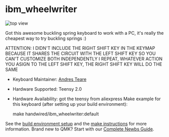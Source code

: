 # ibm_wheelwriter

![top view](https://i.imgur.com/jwYI2qxh.jpg)


Got this awesome buckling spring keyboard to work with a PC, it's really the cheapest way to try buckling springs :)

ATTENTION: I DIDN'T INCLUDE THE RIGHT SHIFT KEY IN THE KEYMAP BECAUSE IT SHARES THE CIRCUIT WITH THE LEFT SHIFT KEY SO YOU CAN'T CUSTOMIZE BOTH INDEPENDENTLY
I REPEAT, WHATEVER ACTION YOU ASIGN TO THE LEFT SHIFT KEY, THE RIGHT SHIFT KEY WILL DO THE SAME

* Keyboard Maintainer: [Andres Teare](https://github.com/andresteare)
* Hardware Supported: Teensy 2.0
* Hardware Availability: got the teensy from aliexpress
Make example for this keyboard (after setting up your build environment):

    make handwired/ibm_wheelwriter:default

See the [build environment setup](https://docs.qmk.fm/#/getting_started_build_tools) and the [make instructions](https://docs.qmk.fm/#/getting_started_make_guide) for more information. Brand new to QMK? Start with our [Complete Newbs Guide](https://docs.qmk.fm/#/newbs).
